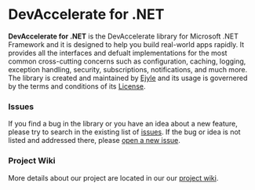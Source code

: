<h1>DevAccelerate for .NET</h1>

<strong>DevAccelerate for .NET</strong> is the DevAccelerate library for Microsoft .NET Framework and it is designed to help you build real-world apps rapidly. It provides all the interfaces and defualt implementations for the most common cross-cutting concerns such as configuration, caching, logging, exception handling, security, subscriptions, notifications, and much more. The library is created and maintained by <a href="http://www.ejyle.com">Ejyle</a> and its usage is governered by the terms and conditions of its <a href="https://github.com/devaccelerate/core/blob/master/LICENSE">License</a>.

<h3>Issues</h3>

If you find a bug in the library or you have an idea about a new feature, please try to search in the existing list of <a href="https://github.com/devaccelerate/devaccelerate-net/issues">issues</a>. If the bug or idea is not listed and addressed there, please <a href="https://github.com/devaccelerate/devaccelerate-net/issues/new">open a new issue</a>.

<h3>Project Wiki</h3>

More details about our project are located in our our <a href="https://github.com/devaccelerate/devaccelerate-net/wiki">project wiki</a>.
